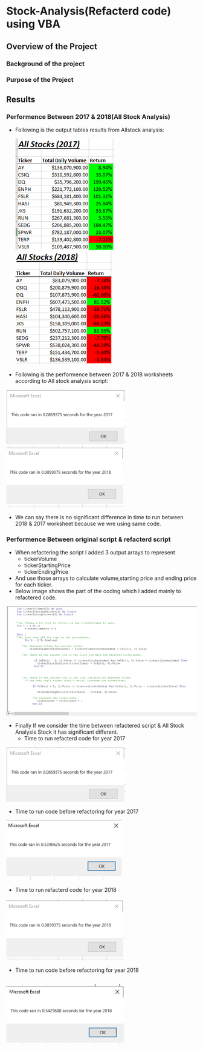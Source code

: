 # Stock-Analysis(Refacterd code) using VBA
## Overview of the Project
### Background of the project
### Purpose of the Project

## Results
### Performence Between 2017 & 2018(All Stock Analysis)
- Following is the output  tables results from Allstock analysis:

  ![](Resources/AllStockAnalysis2017Table.png)![](Resources/AllStockAnalysis2018Table.PNG)
  
 - Following is the performence between 2017 & 2018 worksheets according to All stock analysis script:

  ![](Resources/VBA_Challenge_2017.PNG)![](Resources/VBA_Challenge_2018.PNG)

 - We can say there is no significant difference in time to run between 2018 & 2017 worksheet because we wre using same code.

### Performence Between original script & refacterd script
- When refactering the script I added 3 output arrays to represent
  - tickerVolume
  - tickerStartingPrice
  - tickerEndingPrice
 - And use those arrays to calculate volume,starting price and ending price for each ticker.
 - Below image shows the part of the coding which I added mainly to  refactered code.

 ![](Resources/refactcode.png)
 
 - Finally If we consider the time between refactered script & All Stock Analysis Stock it has significant different.
   - Time to run refacterd code for year 2017
   
 ![](Resources/VBA_Challenge_2017.PNG)![]()          
  
   - Time to run code before refactoring for year 2017
   
 ![](Resources/AllStockAnalysis2017time.png)
 
  - Time to run refacterd code for year 2018

 ![](Resources/VBA_Challenge_2018.PNG)
 
 - Time to run code before refactoring for year 2018
 
 ![](Resources/AllStockAnalysis2018time.PNG)
 - 
 
